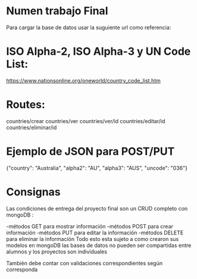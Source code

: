 # Numen trabajo Final

Para cargar la base de datos usar la suguiente url como referencia:


ISO Alpha-2, ISO Alpha-3 y UN Code List:
========================================================================
https://www.nationsonline.org/oneworld/country_code_list.htm


Routes:
========================================================================
countries/crear
countries/ver
countries/ver/id
countries/editar/id
countries/eliminar/id


Ejemplo de JSON para POST/PUT
========================================================================
{"country": "Australia",
"alpha2": "AU",
"alpha3": "AUS",
"uncode": "036"}


Consignas
========================================================================
Las condiciones de entrega del proyecto final son un CRUD completo con mongoDB :

-métodos GET para mostrar información
-métodos POST para crear información
-métodos PUT para editar la información
-métodos DELETE para eliminar la información
Todo esto esta sujeto a como crearon sus modelos en mongoDB las bases de datos no pueden ser compartidas entre alumnos y los proyectos son individuales

También debe contar con validaciones correspondientes según corresponda
